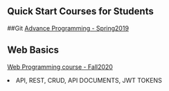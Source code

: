 ## Quick Start Courses for Students

##Git 
<a href="/git/"> Advance Programming - Spring2019 </a>

## Web Basics
<a href="/web_basics/"> Web Programming course - Fall2020 </a>
<li>
API, REST, CRUD, API DOCUMENTS, JWT TOKENS